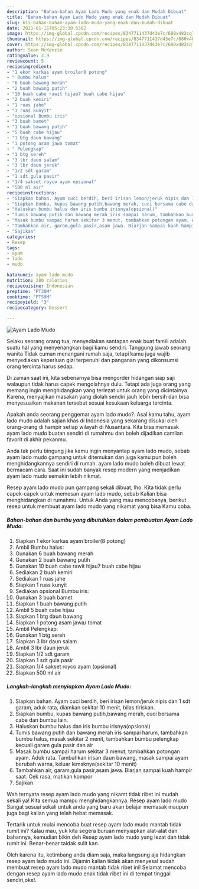 ```yaml
---
description: "Bahan-bahan Ayam Lado Mudo yang enak dan Mudah Dibuat"
title: "Bahan-bahan Ayam Lado Mudo yang enak dan Mudah Dibuat"
slug: 615-bahan-bahan-ayam-lado-mudo-yang-enak-dan-mudah-dibuat
date: 2021-01-11T05:23:38.536Z
image: https://img-global.cpcdn.com/recipes/8347711437d43e7c/680x482cq70/ayam-lado-mudo-foto-resep-utama.jpg
thumbnail: https://img-global.cpcdn.com/recipes/8347711437d43e7c/680x482cq70/ayam-lado-mudo-foto-resep-utama.jpg
cover: https://img-global.cpcdn.com/recipes/8347711437d43e7c/680x482cq70/ayam-lado-mudo-foto-resep-utama.jpg
author: Sean McKenzie
ratingvalue: 3.9
reviewcount: 5
recipeingredient:
- "1 ekor karkas ayam broiler8 potong"
- " Bumbu halus"
- "6 buah bawang merah"
- "2 buah bawang putih"
- "10 buah cabe rawit hijau7 buah cabe hijau"
- "2 buah kemiri"
- "1 ruas jahe"
- "1 ruas kunyit"
- "opsional Bumbu iris"
- "3 buah bamet"
- "1 buah bawang putih"
- "5 buah cabe hijau"
- "1 btg daun bawang"
- "1 potong asam jawa tomat"
- " Pelengkap"
- "1 btg sereh"
- "3 lbr daun salam"
- "3 lbr daun jeruk"
- "1/2 sdt garam"
- "1 sdt gula pasir"
- "1/4 sakset royco ayam opsional"
- "500 ml air"
recipeinstructions:
- "Siapkan bahan. Ayam cuci berdih, beri irisan lemon/jeruk nipis dan 1 sdt garam, aduk rata, diamkan sekitar 10 menit, bilas tiriskan."
- "Siapkan bumbu, kupas bawang putih,bawang merah, cuci bersama cabe dan bumbu lain."
- "Haluskan bumbu halus dan iris bumbu irisnya(opsional)"
- "Tumis bawang putih dan bawang merah iris sampai harum, tambahkan bumbu halus, masak sekitar 2 menit, tambahkan bumbu pelengkap kecuali garam gula pasir dan air"
- "Masak bumbu sampai harum sekitar 3 menut, tambahkan potongan ayam. Aduk rata. Tambahkan irisan daun bawang, masak sampai ayam berubah warna, keluar lemsknya(sekitar 10 menit)"
- "Tambahkan air, garam,gula pasir,asam jawa. Biarjan sampai kuah hampir saat. Cek rasa, matikan kompor"
- "Sajikan"
categories:
- Resep
tags:
- ayam
- lado
- mudo

katakunci: ayam lado mudo 
nutrition: 280 calories
recipecuisine: Indonesian
preptime: "PT30M"
cooktime: "PT59M"
recipeyield: "3"
recipecategory: Dessert

---
```



![Ayam Lado Mudo](https://img-global.cpcdn.com/recipes/8347711437d43e7c/680x482cq70/ayam-lado-mudo-foto-resep-utama.jpg)

Selaku seorang orang tua, menyediakan santapan enak buat famili adalah suatu hal yang menyenangkan bagi kamu sendiri. Tanggung jawab seorang  wanita Tidak cuman menangani rumah saja, tetapi kamu juga wajib menyediakan keperluan gizi terpenuhi dan panganan yang dikonsumsi orang tercinta harus sedap.

Di zaman  saat ini, kita sebenarnya bisa mengorder hidangan siap saji walaupun tidak harus capek mengolahnya dulu. Tetapi ada juga orang yang memang ingin menghidangkan yang terlezat untuk orang yang dicintainya. Karena, menyajikan masakan yang diolah sendiri jauh lebih bersih dan bisa menyesuaikan makanan tersebut sesuai kesukaan keluarga tercinta. 



Apakah anda seorang penggemar ayam lado mudo?. Asal kamu tahu, ayam lado mudo adalah sajian khas di Indonesia yang sekarang disukai oleh orang-orang di hampir setiap wilayah di Nusantara. Kita bisa memasak ayam lado mudo buatan sendiri di rumahmu dan boleh dijadikan camilan favorit di akhir pekanmu.

Anda tak perlu bingung jika kamu ingin menyantap ayam lado mudo, sebab ayam lado mudo gampang untuk ditemukan dan juga kamu pun boleh menghidangkannya sendiri di rumah. ayam lado mudo boleh dibuat lewat bermacam cara. Saat ini sudah banyak resep modern yang menjadikan ayam lado mudo semakin lebih nikmat.

Resep ayam lado mudo pun gampang sekali dibuat, lho. Kita tidak perlu capek-capek untuk memesan ayam lado mudo, sebab Kalian bisa menghidangkan di rumahmu. Untuk Anda yang mau mencobanya, berikut resep untuk membuat ayam lado mudo yang nikamat yang bisa Kamu coba.

<!--inarticleads1-->

##### Bahan-bahan dan bumbu yang dibutuhkan dalam pembuatan Ayam Lado Mudo:

1. Siapkan 1 ekor karkas ayam broiler(8 potong)
1. Ambil  Bumbu halus:
1. Gunakan 6 buah bawang merah
1. Gunakan 2 buah bawang putih
1. Gunakan 10 buah cabe rawit hijau7 buah cabe hijau
1. Sediakan 2 buah kemiri
1. Sediakan 1 ruas jahe
1. Siapkan 1 ruas kunyit
1. Sediakan opsional Bumbu iris:
1. Gunakan 3 buah bamet
1. Siapkan 1 buah bawang putih
1. Ambil 5 buah cabe hijau
1. Siapkan 1 btg daun bawang
1. Siapkan 1 potong asam jawa/ tomat
1. Ambil  Pelengkap:
1. Gunakan 1 btg sereh
1. Siapkan 3 lbr daun salam
1. Ambil 3 lbr daun jeruk
1. Siapkan 1/2 sdt garam
1. Siapkan 1 sdt gula pasir
1. Siapkan 1/4 sakset royco ayam (opsional)
1. Siapkan 500 ml air




<!--inarticleads2-->

##### Langkah-langkah menyiapkan Ayam Lado Mudo:

1. Siapkan bahan. Ayam cuci berdih, beri irisan lemon/jeruk nipis dan 1 sdt garam, aduk rata, diamkan sekitar 10 menit, bilas tiriskan.
1. Siapkan bumbu, kupas bawang putih,bawang merah, cuci bersama cabe dan bumbu lain.
1. Haluskan bumbu halus dan iris bumbu irisnya(opsional)
1. Tumis bawang putih dan bawang merah iris sampai harum, tambahkan bumbu halus, masak sekitar 2 menit, tambahkan bumbu pelengkap kecuali garam gula pasir dan air
1. Masak bumbu sampai harum sekitar 3 menut, tambahkan potongan ayam. Aduk rata. Tambahkan irisan daun bawang, masak sampai ayam berubah warna, keluar lemsknya(sekitar 10 menit)
1. Tambahkan air, garam,gula pasir,asam jawa. Biarjan sampai kuah hampir saat. Cek rasa, matikan kompor
1. Sajikan




Wah ternyata resep ayam lado mudo yang nikamt tidak ribet ini mudah sekali ya! Kita semua mampu menghidangkannya. Resep ayam lado mudo Sangat sesuai sekali untuk anda yang baru akan belajar memasak maupun juga bagi kalian yang telah hebat memasak.

Tertarik untuk mulai mencoba buat resep ayam lado mudo mantab tidak rumit ini? Kalau mau, yuk kita segera buruan menyiapkan alat-alat dan bahannya, kemudian bikin deh Resep ayam lado mudo yang lezat dan tidak rumit ini. Benar-benar taidak sulit kan. 

Oleh karena itu, ketimbang anda diam saja, maka langsung aja hidangkan resep ayam lado mudo ini. Dijamin kalian tiidak akan menyesal sudah membuat resep ayam lado mudo mantab tidak ribet ini! Selamat mencoba dengan resep ayam lado mudo enak tidak ribet ini di tempat tinggal sendiri,oke!.

